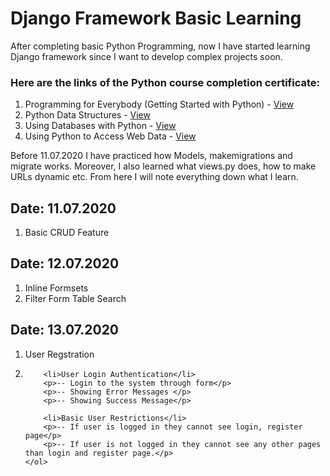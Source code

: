 # Django Framework Basic Learning
After completing basic Python Programming, now I have started learning Django framework since I want to develop complex projects soon. 


<h3>Here are the links of the Python course completion certificate:</h3>
<ol>
  <li>Programming for Everybody (Getting Started with Python) - <a href="https://coursera.org/share/a671580c949fceced97b773e26ed41d1" target="_blank">View</a></li>
  <li>Python Data Structures - <a href="https://coursera.org/share/0dd25647d6b1f2fc4bb714117214c96a" target="_blank">View</a></li>
  <li>Using Databases with Python - <a href="https://coursera.org/share/bda801b6db32f13c8573fd28a963c96e" target="_blank">View</a></li>
  <li>Using Python to Access Web Data - <a href="https://coursera.org/share/aee8d83ed3caea398d2e8dd4a8b2df92" target="_blank">View</a></li>
</ol> 

<p>Before 11.07.2020 I have practiced how Models, makemigrations and migrate works. Moreover, I also learned what views.py does, how to make URLs dynamic etc. From here I will note everything down what I learn.</p>

<div>
    <h2>Date: 11.07.2020</h2>
    <ol>
        <li>Basic CRUD Feature</li>
    </ol>
</div>
<div>
    <h2>Date: 12.07.2020</h2>
    <ol>
        <li>Inline Formsets</li>
        <li>Filter Form Table Search</li>
    </ol>
</div>

<div>
    <h2>Date: 13.07.2020</h2>
    <ol>
        <li>User Regstration</li>
        <li>
        
        <li>User Login Authentication</li>
        <p>-- Login to the system through form</p>
        <p>-- Showing Error Messages </p>
        <p>-- Showing Success Message</p>
        
        <li>Basic User Restrictions</li>
        <p>-- If user is logged in they cannot see login, register page</p>
        <p>-- If user is not logged in they cannot see any other pages than login and register page.</p>
    </ol>
</div>
